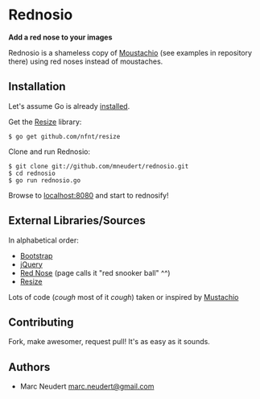 # Rednosio
**Add a red nose to your images**

Rednosio is a shameless copy of
[Moustachio](http://code.google.com/p/appengine-go/)
(see examples in repository there) using red noses instead of moustaches.


## Installation

Let's assume Go is already [installed](http://golang.org/doc/install).

Get the [Resize](https://github.com/nfnt/resize) library:

    $ go get github.com/nfnt/resize

Clone and run Rednosio:

    $ git clone git://github.com/mneudert/rednosio.git
    $ cd rednosio
    $ go run rednosio.go

Browse to [localhost:8080](http://localhost:8080) and start to rednosify!


## External Libraries/Sources

In alphabetical order:

- [Bootstrap](http://twitter.github.com/bootstrap/)
- [jQuery](http://jquery.com/)
- [Red Nose](http://www.pdclipart.org/displayimage.php?album=117&pos=9)
(page calls it "red snooker ball" ^^)
- [Resize](https://github.com/nfnt/resize)

Lots of code (*cough* most of it *cough*) taken or inspired by
[Mustachio](https://code.google.com/p/appengine-go/source/browse/example/moustachio)


## Contributing

Fork, make awesomer, request pull! It's as easy as it sounds.


## Authors

* Marc Neudert <marc.neudert@gmail.com>